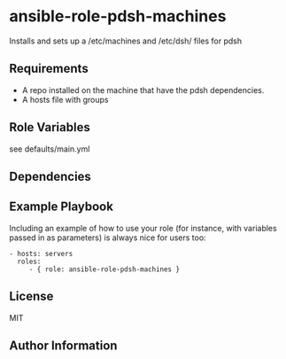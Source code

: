 ansible-role-pdsh-machines
=========

Installs and sets up a /etc/machines and /etc/dsh/ files for pdsh

Requirements
------------

 - A repo installed on the machine that have the pdsh dependencies.
 - A hosts file with groups

Role Variables
--------------

see defaults/main.yml

Dependencies
------------


Example Playbook
----------------

Including an example of how to use your role (for instance, with variables passed in as parameters) is always nice for users too:

    - hosts: servers
      roles:
         - { role: ansible-role-pdsh-machines }

License
-------

MIT

Author Information
------------------


